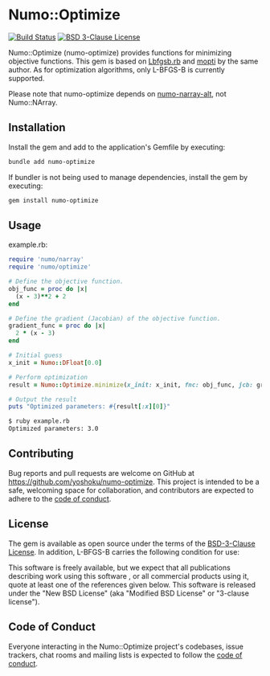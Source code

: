 # Numo::Optimize

[![Build Status](https://github.com/yoshoku/numo-optimize/actions/workflows/main.yml/badge.svg)](https://github.com/yoshoku/numo-optimize/actions/workflows/main.yml)
[![BSD 3-Clause License](https://img.shields.io/badge/License-BSD%203--Clause-orange.svg)](https://github.com/yoshoku/numo-optimize/blob/main/LICENSE.txt)

Numo::Optimize (numo-optimize) provides functions for minimizing objective functions.
This gem is based on [Lbfgsb.rb](https://github.com/yoshoku/lbfgsb.rb) and
[mopti](https://github.com/yoshoku/mopti) by the same author.
As for optimization algorithms, only L-BFGS-B is currently supported.

Please note that numo-optimize depends on [numo-narray-alt](https://github.com/yoshoku/numo-narray-alt), not Numo::NArray.

## Installation

Install the gem and add to the application's Gemfile by executing:

```bash
bundle add numo-optimize
```

If bundler is not being used to manage dependencies, install the gem by executing:

```bash
gem install numo-optimize
```

## Usage

example.rb:

```ruby
require 'numo/narray'
require 'numo/optimize'

# Define the objective function.
obj_func = proc do |x|
  (x - 3)**2 + 2
end

# Define the gradient (Jacobian) of the objective function.
gradient_func = proc do |x|
  2 * (x - 3)
end

# Initial guess
x_init = Numo::DFloat[0.0]

# Perform optimization
result = Numo::Optimize.minimize(x_init: x_init, fnc: obj_func, jcb: gradient_func)

# Output the result
puts "Optimized parameters: #{result[:x][0]}"
```

```sh
$ ruby example.rb
Optimized parameters: 3.0
```

## Contributing

Bug reports and pull requests are welcome on GitHub at https://github.com/yoshoku/numo-optimize.
This project is intended to be a safe, welcoming space for collaboration,
and contributors are expected to adhere to the [code of conduct](https://github.com/yoshoku/numo-optimize/blob/main/CODE_OF_CONDUCT.md).

## License

The gem is available as open source under the terms of the [BSD-3-Clause License](https://opensource.org/licenses/BSD-3-Clause).
In addition, L-BFGS-B carries the following condition for use:

This software is freely available, but we expect that all publications describing  work using this software ,
or all commercial products using it, quote at least one of the references given below.
This software is released under the "New BSD License" (aka "Modified BSD License" or "3-clause license").

## Code of Conduct

Everyone interacting in the Numo::Optimize project's codebases, issue trackers, chat rooms and mailing lists is expected to follow the [code of conduct](https://github.com/yoshoku/numo-optimize/blob/main/CODE_OF_CONDUCT.md).

